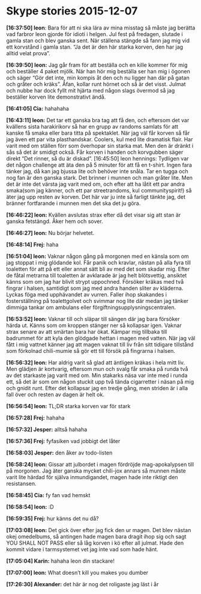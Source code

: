 # Skype stories 2015-12-07

**[16:37:50] leon**: Bara för att ni ska lära av mina misstag så måste jag berätta vad farbror leon gjorde för idioti i helgen. Jul fest på fredagen, slutade i gamla stan och blev ganska sent. När ställena stängde så fann jag mig vid ett korvstånd i gamla stan. “Ja det är den här starka korven, den har jag alltid velat prova”.

**[16:39:50] leon:** Jag går fram för att beställa och en kille kommer för mig och beställer 4 paket mjölk. När han hör mig beställa ser han mig i ögonen och säger “Gör det inte, min kompis åt den och nu ligger han där på gatan och gråter och kräks”. Åfan, kollar runt hörnet och så är det visst. Julmat och nubbe har dock fyllt mit hjärta med någon slags övermod så jag beställer korven lite demonstrativt ändå.

**[16:41:05] Cia:** hahahaha

**[16:43:11] leon:** Det tar ett ganska bra tag att få den, och eftersom det var kvällens sista harakirikorv så har en grupp av randoms samlats för att kanske få smaka eller bara titta på spektaklet. När jag väl får korven så får jag även ett par vita plasthandskar. Coolers, kul med lite dramatisk flair. Har varit med om ställen förr som överhopar sin starka mat. Men den är dränkt i sås så det är smidigt också. Får korven i handen och korvgubben säger direkt “Det rinner, så du är diskad”.
[16:45:50] leon hennings: Tydligen var det någon challenge att äta den på 5 minuter för att få en t-shirt. Ingen fara tänker jag, då kan jag bjussa lite och behöver inte snåla. Tar en tugga och nog fan är den ganska stark. Det brinner i munnen och man gråter lite. Men det är inte det värsta jag varit med om, och efter att ha låtit ett par andra smaka(som jag känner, och ett par streetrandoms, kul communityspirit!) så äter jag upp resten av korven. Det här var ju inte så farligt tänkte jag, det bränner fortfarande i munnen men det ska det ju göra.

**[16:46:22] leon:** Kvällen avslutas strax efter då det visar sig att stan är ganska fetstängd. Åker hem och sover.

**[16:46:27] leon:** Nu börjar helvetet.

**[16:48:14] Frej:** haha

**[16:51:04] leon:** Vaknar någon gång på morgonen med en känsla som om jag stoppat i mig glödande kol. Får panik och kravlar, nästan på alla fyra till toaletten för att på ett eller annat sätt bli av med det som skadar mig. Efter de fåtal metrarna till toaletten är avklarade är jag helt blötsvettig, ansiktet känns som om jag har blivit strypt uppochned. Försöker kräkas med två fingrar i halsen, samtidigt som jag med andra handen sliter av kläderna. Lyckas föga med upphävandet av vurren. Faller ihop skakandes i fosterställning på toalettgolvet och svimmar nog lite där medan jag tänker dimmiga tankar om ambulans eller förgiftningsupplysningscentralen.

**[16:53:52] leon:** Vaknar till och släpar till sängen där jag bara försöker härda ut. Känns som om kroppen stänger ner så kollapsar igen. Vaknar strax senare av att smärtan bara har ökat. Kämpar mig tillbaka till badrummet för att kyla den glödgade hettan i magen med vatten.  När jag väl fått i mig vattnet känner jag att magen vaknat till liv från sitt tidigare tillstånd som förkolnad chili-mumie så gör ett till försök på fingrarna i halsen.

**[16:56:32] leon:** Har aldrig varit så glad att äntligen kräkas i hela mitt liv. Men glädjen är kortvarig, eftersom mun och svalg får smaka på runda två av det starkaste jag varit med om. Min stakarks näsa var inte med i runda ett, så det är som om någon stuckit upp två tända cigarretter i näsan på mig och gnidit runt. Efter det kollapsar jag en tredje gång, men striden är i alla fall över och resten av dagen är helt ok.

**[16:56:54] leon:** TL;DR starka korven var för stark

**[16:57:28] Frej:** hahaha

**[16:57:32] Jesper:** alltså hahaha

**[16:57:36] Frej:** fyfasiken vad jobbigt det låter

**[16:58:03] Jesper:** den åker av todo-listen

**[16:58:24] leon:** Gissar att julbordet i magen fördröjde mag-apokalypsen till på morgonen. Jag äter ganska mycket chili-jox annars så munnen måste varit lite härdad för själva inmundigandet, magen hade inte riktigt den resistansen.

**[16:58:45] Cia:** fy fan vad hemskt

**[16:58:54] leon:** :D

**[16:59:35] Frej:** hur känns det nu då?

**[17:03:08] leon:** Det gick över efter jag fick den ur magen. Det blev nästan okej omedelbums, så antingen hade magen bara dragit ihop sig och sagt YOU SHALL NOT PASS eller så låg korven i kö efter all julmat. Hade den kommit vidare i tarmsystemet vet jag inte vad  som hade hänt.

**[17:05:04] Karin:** hahaha leon din stackare!

**[17:07:00] leon:** What doesn’t kill you makes you dumber

**[17:26:30] Alexander:** det här är nog det roligaste jag läst i år